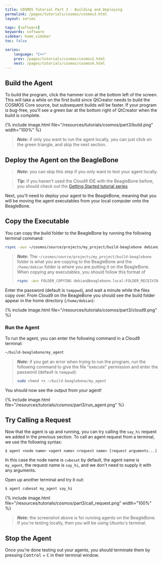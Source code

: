 ```yaml
---
title: COSMOS Tutorial Part 3 - Building and Deploying
permalink: /pages/tutorials/cosmos/cosmos3.html
layout: series

tags: [software]
keywords: software
sidebar: home_sidebar
toc: false

series:
    language: "C++"
    prev: /pages/tutorials/cosmos/cosmos2.html
    next: /pages/tutorials/cosmos/cosmos4.html
---
```


## Build the Agent
To build the program, click the hammer icon at the bottom left of the screen. This will take a while on the first build since QtCreator needs to build the COSMOS Core source, but subsequent builds will be faster. If your program is bug-free, you'll see a green bar at the bottom right of QtCreator when the build is complete.

{% include image.html file="/resources/tutorials/cosmos/part3/build.png" width="100%" %}

> **_Note:_** if only you want to run the agent locally, you can just click on the green triangle, and skip the next section.

## Deploy the Agent on the BeagleBone

> **_Note:_** you can skip this step if you only want to test your agent locally.

> **_Tip:_** if you haven't used the Cloud9 IDE with the BeagleBone before, you should check out the
> [Getting Started tutorial series]({{site.folder_tutorials_setup}}/setup1.html)

Next, you'll need to deploy your agent to the BeagleBone, meaning that you will be moving the agent executables from your local computer onto the BeagleBone.

## Copy the Executable

You can copy the build folder to the BeagleBone by running the following terminal command:

```bash
rsync -auv ~/cosmos/source/projects/my_project/build-beaglebone debian@beaglebone.local:/home/debian
```

> **_Note:_** The `~/cosmos/source/projects/my_project/build-beaglebone` folder is what you are copying to the BeagleBone and the `/home/debian` folder is where you are putting it on the BeagleBone. 
> When copying any executables, you should follow this format of 
> ```bash
> rsync -auv FOLDER_COPYING debian@beaglebone.local:FOLDER_RECEIVING
> ```

Enter the password (default is `temppwd`), and wait a minute while the files copy over. From Cloud9 on the BeagleBone you should see the build folder appear in the home directory (`/home/debian`):

{% include image.html file="/resources/tutorials/cosmos/part3/cloud9.png" %}

### Run the Agent


To run the agent, you can enter the following command in a Cloud9 terminal:

```bash
~/build-beaglebone/my_agent
```

> **_Note:_** if you get an error when trying to run the program, run the following command to give the file "execute" permission and enter the password (default is `temppwd`):
> ```bash
> sudo chmod +x ~/build-beaglebone/my_agent
> ```

You should now see the output from your agent!


{% include image.html file="/resources/tutorials/cosmos/part3/run_agent.png" %}


## Try Calling a Request

Now that the agent is up and running, you can try calling the `say_hi` request we added in the previous section.
To call an agent request from a terminal, we use the following syntax:

```
$ agent <node name> <agent name> <request name> [request arguments...]
```

In this case the node name is `cubesat` by default, the agent name is `my_agent`, the request name is `say_hi`, and
we don't need to supply it with any arguments.


Open up another terminal and try it out:

```bash
$ agent cubesat my_agent say_hi
```

{% include image.html file="/resources/tutorials/cosmos/part3/call_request.png" width="100%" %}

> **_Note:_** the screenshot above is for running agents on the BeagleBone. If you're testing locally, then
> you will be using Ubuntu's terminal.

## Stop the Agent

Once you're done testing out your agents, you should terminate them by pressing
<kbd>Control</kbd> + <kbd>C</kbd> in their terminal window.





